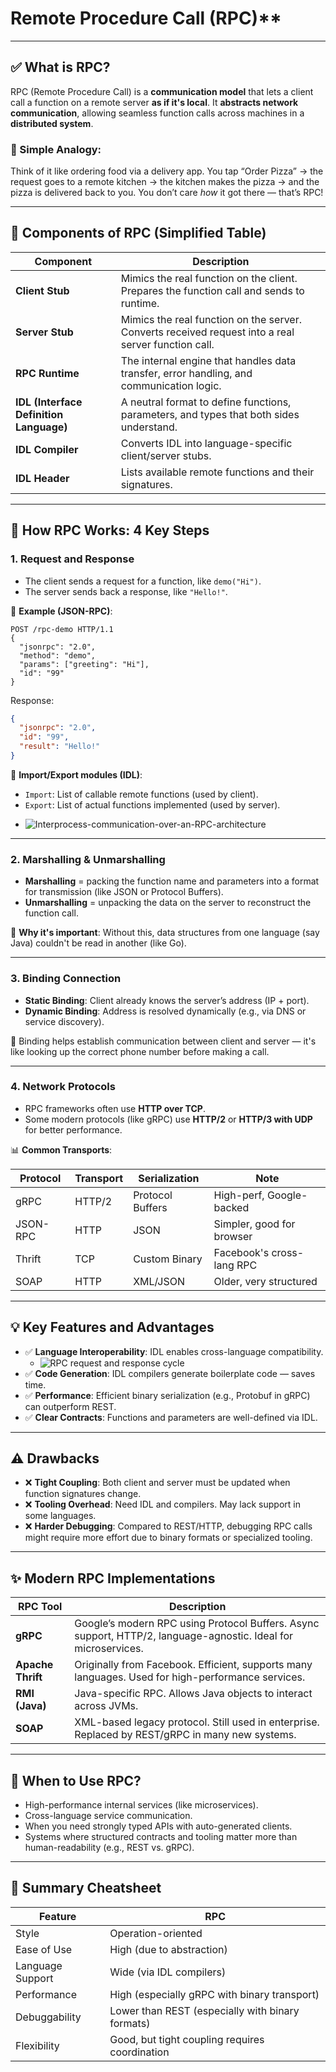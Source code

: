 # Remote Procedure Call (RPC)**

---

## ✅ What is RPC?

RPC (Remote Procedure Call) is a **communication model** that lets a client call a function on a remote server **as if it's local**. It **abstracts network communication**, allowing seamless function calls across machines in a **distributed system**.

### 🔁 Simple Analogy:

Think of it like ordering food via a delivery app. You tap “Order Pizza” → the request goes to a remote kitchen → the kitchen makes the pizza → and the pizza is delivered back to you. You don’t care *how* it got there — that’s RPC!

---

## 🧩 Components of RPC (Simplified Table)

| Component                               | Description                                                                                         |
| --------------------------------------- | --------------------------------------------------------------------------------------------------- |
| **Client Stub**                         | Mimics the real function on the client. Prepares the function call and sends to runtime.            |
| **Server Stub**                         | Mimics the real function on the server. Converts received request into a real server function call. |
| **RPC Runtime**                         | The internal engine that handles data transfer, error handling, and communication logic.            |
| **IDL (Interface Definition Language)** | A neutral format to define functions, parameters, and types that both sides understand.             |
| **IDL Compiler**                        | Converts IDL into language-specific client/server stubs.                                            |
| **IDL Header**                          | Lists available remote functions and their signatures.                                              |

---

## 🔨 How RPC Works: 4 Key Steps

### 1. **Request and Response**

* The client sends a request for a function, like `demo("Hi")`.
* The server sends back a response, like `"Hello!"`.

🧪 **Example (JSON-RPC)**:

```http
POST /rpc-demo HTTP/1.1
{
  "jsonrpc": "2.0",
  "method": "demo",
  "params": ["greeting": "Hi"],
  "id": "99"
}
```

Response:

```json
{
  "jsonrpc": "2.0",
  "id": "99",
  "result": "Hello!"
}
```

📝 **Import/Export modules (IDL)**:

* `Import`: List of callable remote functions (used by client).
* `Export`: List of actual functions implemented (used by server).
- ![Interprocess-communication-over-an-RPC-architecture](Interprocess-communication-over-an-RPC-architecture.png)

---

### 2. **Marshalling & Unmarshalling**

* **Marshalling** = packing the function name and parameters into a format for transmission (like JSON or Protocol Buffers).
* **Unmarshalling** = unpacking the data on the server to reconstruct the function call.

🧠 **Why it's important**: Without this, data structures from one language (say Java) couldn't be read in another (like Go).

---

### 3. **Binding Connection**

* **Static Binding**: Client already knows the server’s address (IP + port).
* **Dynamic Binding**: Address is resolved dynamically (e.g., via DNS or service discovery).

📌 Binding helps establish communication between client and server — it's like looking up the correct phone number before making a call.

---

### 4. **Network Protocols**

* RPC frameworks often use **HTTP over TCP**.
* Some modern protocols (like gRPC) use **HTTP/2** or **HTTP/3 with UDP** for better performance.

📊 **Common Transports**:

| Protocol | Transport | Serialization    | Note                      |
| -------- | --------- | ---------------- | ------------------------- |
| gRPC     | HTTP/2    | Protocol Buffers | High-perf, Google-backed  |
| JSON-RPC | HTTP      | JSON             | Simpler, good for browser |
| Thrift   | TCP       | Custom Binary    | Facebook's cross-lang RPC |
| SOAP     | HTTP      | XML/JSON         | Older, very structured    |

---

## 💡 Key Features and Advantages

* ✅ **Language Interoperability**: IDL enables cross-language compatibility.
  - ![RPC request and response cycle](RPC-request-and-response-cycle.png)
* ✅ **Code Generation**: IDL compilers generate boilerplate code — saves time.
* ✅ **Performance**: Efficient binary serialization (e.g., Protobuf in gRPC) can outperform REST.
* ✅ **Clear Contracts**: Functions and parameters are well-defined via IDL.

---

## ⚠️ Drawbacks

* ❌ **Tight Coupling**: Both client and server must be updated when function signatures change.
* ❌ **Tooling Overhead**: Need IDL and compilers. May lack support in some languages.
* ❌ **Harder Debugging**: Compared to REST/HTTP, debugging RPC calls might require more effort due to binary formats or specialized tooling.

---

## ✨ Modern RPC Implementations

| RPC Tool          | Description                                                                                                    |
| ----------------- | -------------------------------------------------------------------------------------------------------------- |
| **gRPC**          | Google’s modern RPC using Protocol Buffers. Async support, HTTP/2, language-agnostic. Ideal for microservices. |
| **Apache Thrift** | Originally from Facebook. Efficient, supports many languages. Used for high-performance services.              |
| **RMI (Java)**    | Java-specific RPC. Allows Java objects to interact across JVMs.                                                |
| **SOAP**          | XML-based legacy protocol. Still used in enterprise. Replaced by REST/gRPC in many new systems.                |

---

## 🚀 When to Use RPC?

* High-performance internal services (like microservices).
* Cross-language service communication.
* When you need strongly typed APIs with auto-generated clients.
* Systems where structured contracts and tooling matter more than human-readability (e.g., REST vs. gRPC).

---

## 🏁 Summary Cheatsheet

| Feature          | RPC                                              |
| ---------------- | ------------------------------------------------ |
| Style            | Operation-oriented                               |
| Ease of Use      | High (due to abstraction)                        |
| Language Support | Wide (via IDL compilers)                         |
| Performance      | High (especially gRPC with binary transport)     |
| Debuggability    | Lower than REST (especially with binary formats) |
| Flexibility      | Good, but tight coupling requires coordination   |
